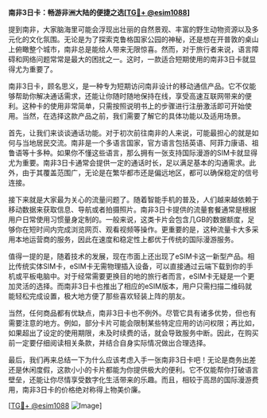 **南非3日卡：畅游非洲大陆的便捷之选[[TG💪+ @esim1088](https://t.me/s/esim1088)]**

提到南非，大家脑海里可能会浮现出壮丽的自然景观、丰富的野生动物资源以及多元化的文化氛围。无论是为了探索克鲁格国家公园的神秘，还是想在开普敦的桌山上俯瞰整个城市，南非总是能给人带来无限惊喜。然而，对于旅行者来说，语言障碍和网络问题常常是最大的困扰之一。这时，一款适合短期使用的南非3日卡就显得尤为重要了。

南非3日卡，顾名思义，是一种专为短期访问南非设计的移动通信产品。它不仅能够帮助你解决通话需求，还能让你随时随地保持在线，享受高速互联网带来的便利。这种卡的使用非常简单，只需按照说明书上的步骤进行注册激活即可开始使用。当然，在选择这款产品之前，我们需要了解它的具体功能以及适用场景。

首先，让我们来谈谈通话功能。对于初次前往南非的人来说，可能最担心的就是如何与当地居民交流。南非是一个多语言国家，官方语言包括英语、阿菲力康语、祖鲁语等十多种。如果你不懂这些语言，那么拥有一张支持国际漫游的SIM卡就显得尤为重要。南非3日卡通常会提供一定的通话时长，足以满足基本的沟通需求。此外，由于其覆盖范围广，无论是在繁华都市还是偏远地区，都可以确保稳定的信号连接。

接下来就是大家最为关心的流量问题了。随着智能手机的普及，人们越来越依赖于移动数据来获取信息、导航或者拍摄照片。南非3日卡提供的流量套餐通常是根据用户日常使用习惯量身定制的。一般来说，这类卡片会包含几GB的数据额度，足够你在短时间内完成浏览网页、观看视频等操作。更重要的是，这种流量卡大多采用本地运营商的服务，因此在速度和稳定性上都优于传统的国际漫游服务。

值得一提的是，随着技术的发展，现在市面上还出现了eSIM卡这一新型产品。相比传统实体SIM卡，eSIM卡无需物理插入设备，可以直接通过云端下载到你的手机或平板电脑中。对于经常需要更换目的地的旅行者而言，eSIM卡无疑是一个更加灵活的选择。而南非3日卡也推出了相应的eSIM版本，用户只需扫描二维码就能轻松完成设置，极大地方便了那些喜欢轻装上阵的朋友。

当然，任何商品都有优缺点，南非3日卡也不例外。尽管它具有诸多优势，但也有需要注意的地方。例如，部分卡片可能会限制某些特定应用的访问权限；再比如，如果超出了设定的使用期限，未及时续费的话，就会导致服务中断。因此，在购买前一定要仔细阅读相关条款，并结合自身实际情况做出合理选择。

最后，我们再来总结一下为什么应该考虑入手一张南非3日卡吧！无论是商务出差还是休闲度假，这款小小的卡片都能为你提供极大的便利。它不仅能帮你打破语言壁垒，还能让你尽情享受数字化生活带来的乐趣。而且，相较于高昂的国际漫游费用，南非3日卡的价格绝对称得上物美价廉。

[[TG💪+ @esim1088](https://t.me/s/esim1088) ![Image](https://i.postimg.cc/4NQfJmqS/Snipaste-2025-05-13-00-14-12.png)]